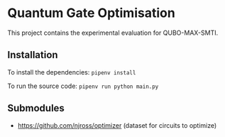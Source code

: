 # Quantum Gate Optimisation 

This project contains the experimental evaluation for QUBO-MAX-SMTI.

## Installation

To install the dependencies: `pipenv install`

To run the source code: `pipenv run python main.py`

## Submodules

 * https://github.com/njross/optimizer (dataset for circuits to optimize)



